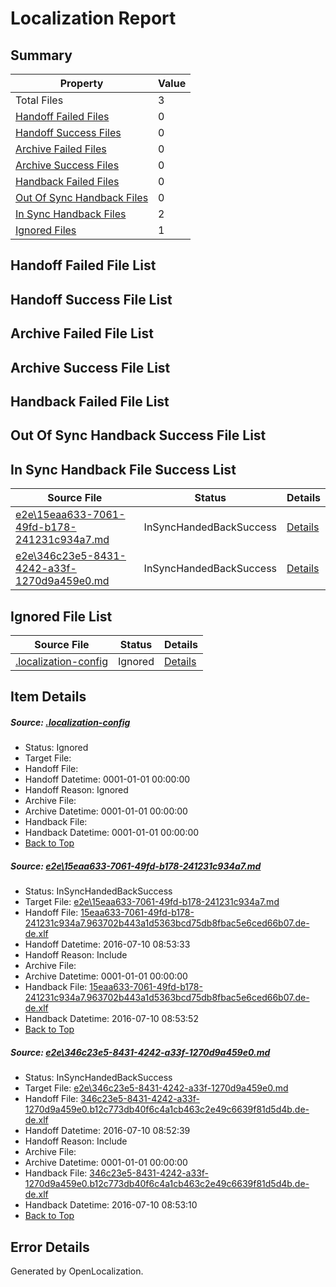 # <a name='report-top'></a> Localization Report

## Summary
 Property | Value 
 -------- | ----- 
 Total Files | 3
[ Handoff Failed Files ](#handoff-failed-list)| 0
[ Handoff Success Files ](#handoff-success-list)| 0
[ Archive Failed Files ](#archive-failed-list)| 0
[ Archive Success Files ](#archive-success-list)| 0
[ Handback Failed Files ](#handback-failed-list)| 0
[ Out Of Sync Handback Files ](#outofsync-handback-success-list)| 0
[ In Sync Handback Files ](#insync-handback-success-list)| 2
[ Ignored Files ](#ignored-list)| 1

## <a name='handoff-failed-list'></a> Handoff Failed File List

## <a name='handoff-success-list'></a> Handoff Success File List

## <a name='archive-failed-list'></a> Archive Failed File List

## <a name='archive-success-list'></a> Archive Success File List

## <a name='handback-failed-list'></a> Handback Failed File List

## <a name='outofsync-handback-success-list'></a> Out Of Sync Handback Success File List

## <a name='insync-handback-success-list'></a> In Sync Handback File Success List
 Source File | Status | Details 
 ----------- | ------ | ------- 
 [e2e\15eaa633-7061-49fd-b178-241231c934a7.md](https://github.com/OpenLocalizationTestOrg/oltest/blob/75e837d7035b487cac0280f88dd836cf74d4203e/e2e/15eaa633-7061-49fd-b178-241231c934a7.md) | InSyncHandedBackSuccess | [Details](#5d47997c3ce8c4c58a2a7dc21896fd07f0f056911)
 [e2e\346c23e5-8431-4242-a33f-1270d9a459e0.md](https://github.com/OpenLocalizationTestOrg/oltest/blob/8f4c8e40d08e860f5fd1aef166faf8ff7831f47c/e2e/346c23e5-8431-4242-a33f-1270d9a459e0.md) | InSyncHandedBackSuccess | [Details](#f578d9addc7ee6b45cba298f1bd6f82440bd18712)

## <a name='ignored-list'></a> Ignored File List
 Source File | Status | Details 
 ----------- | ------ | ------- 
 [.localization-config](https://github.com/OpenLocalizationTestOrg/oltest/blob/75e837d7035b487cac0280f88dd836cf74d4203e/.localization-config) | Ignored | [Details](#3d4f252ac210baf56311d7e97dcc2db10974dbd20)

## Item Details
##### <a name='3d4f252ac210baf56311d7e97dcc2db10974dbd20'></a> Source: [.localization-config](https://github.com/OpenLocalizationTestOrg/oltest/blob/75e837d7035b487cac0280f88dd836cf74d4203e/.localization-config)
* Status: Ignored
* Target File: 
* Handoff File: 
* Handoff Datetime: 0001-01-01 00:00:00
* Handoff Reason: Ignored
* Archive File: 
* Archive Datetime: 0001-01-01 00:00:00
* Handback File: 
* Handback Datetime: 0001-01-01 00:00:00
* [Back to Top](#report-top)

##### <a name='5d47997c3ce8c4c58a2a7dc21896fd07f0f056911'></a> Source: [e2e\15eaa633-7061-49fd-b178-241231c934a7.md](https://github.com/OpenLocalizationTestOrg/oltest/blob/75e837d7035b487cac0280f88dd836cf74d4203e/e2e/15eaa633-7061-49fd-b178-241231c934a7.md)
* Status: InSyncHandedBackSuccess
* Target File: [e2e\15eaa633-7061-49fd-b178-241231c934a7.md](https://github.com/OpenLocalizationTestOrg/oltest-dede-fly/blob/bb20cfa72dc5ef3f62f1ca6420e5d28d1b1d5ccb/e2e/15eaa633-7061-49fd-b178-241231c934a7.md)
* Handoff File: [15eaa633-7061-49fd-b178-241231c934a7.963702b443a1d5363bcd75db8fbac5e6ced66b07.de-de.xlf](https://github.com/OpenLocalizationTestOrg/olhandoff-e2e/blob/7b773a4b063d87e072f511f881938c16a935db7a/ol-handoff/OpenLocalizationTestOrg/oltest-dede-fly/ci/ht/15eaa633-7061-49fd-b178-241231c934a7.963702b443a1d5363bcd75db8fbac5e6ced66b07.de-de.xlf)
* Handoff Datetime: 2016-07-10 08:53:33
* Handoff Reason: Include
* Archive File: 
* Archive Datetime: 0001-01-01 00:00:00
* Handback File: [15eaa633-7061-49fd-b178-241231c934a7.963702b443a1d5363bcd75db8fbac5e6ced66b07.de-de.xlf](https://github.com/OpenLocalizationTestOrg/olhandback-e2e/blob/b555f87ce0814a87217881f7fda935f50dc41edb/ol-handback/OpenLocalizationTestOrg/oltest-dede-fly/ci/ht/15eaa633-7061-49fd-b178-241231c934a7.963702b443a1d5363bcd75db8fbac5e6ced66b07.de-de.xlf)
* Handback Datetime: 2016-07-10 08:53:52
* [Back to Top](#report-top)

##### <a name='f578d9addc7ee6b45cba298f1bd6f82440bd18712'></a> Source: [e2e\346c23e5-8431-4242-a33f-1270d9a459e0.md](https://github.com/OpenLocalizationTestOrg/oltest/blob/8f4c8e40d08e860f5fd1aef166faf8ff7831f47c/e2e/346c23e5-8431-4242-a33f-1270d9a459e0.md)
* Status: InSyncHandedBackSuccess
* Target File: [e2e\346c23e5-8431-4242-a33f-1270d9a459e0.md](https://github.com/OpenLocalizationTestOrg/oltest-dede-fly/blob/8a6c4296d75dfa8cf0405b681b52081bc99b315a/e2e/346c23e5-8431-4242-a33f-1270d9a459e0.md)
* Handoff File: [346c23e5-8431-4242-a33f-1270d9a459e0.b12c773db40f6c4a1cb463c2e49c6639f81d5d4b.de-de.xlf](https://github.com/OpenLocalizationTestOrg/olhandoff-e2e/blob/74b7525951843508fbcb7fe9916329a06f8881e9/ol-handoff/OpenLocalizationTestOrg/oltest-dede-fly/ci/ht/346c23e5-8431-4242-a33f-1270d9a459e0.b12c773db40f6c4a1cb463c2e49c6639f81d5d4b.de-de.xlf)
* Handoff Datetime: 2016-07-10 08:52:39
* Handoff Reason: Include
* Archive File: 
* Archive Datetime: 0001-01-01 00:00:00
* Handback File: [346c23e5-8431-4242-a33f-1270d9a459e0.b12c773db40f6c4a1cb463c2e49c6639f81d5d4b.de-de.xlf](https://github.com/OpenLocalizationTestOrg/olhandback-e2e/blob/8ad6584eb96f190b4b1c062dfcf91a3d7a04fac3/ol-handback/OpenLocalizationTestOrg/oltest-dede-fly/ci/ht/346c23e5-8431-4242-a33f-1270d9a459e0.b12c773db40f6c4a1cb463c2e49c6639f81d5d4b.de-de.xlf)
* Handback Datetime: 2016-07-10 08:53:10
* [Back to Top](#report-top)


## Error Details

Generated by OpenLocalization.
